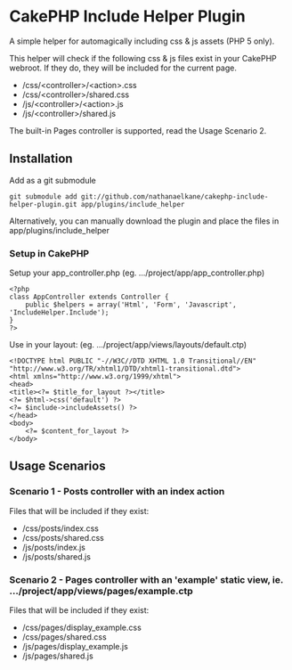 # CakePHP Include Helper Plugin

A simple helper for automagically including css & js assets (PHP 5 only).

This helper will check if the following css & js files exist in your CakePHP webroot. If they do, they will be included for the current page.

- /css/&lt;controller&gt;/&lt;action&gt;.css
- /css/&lt;controller&gt;/shared.css
- /js/&lt;controller&gt;/&lt;action&gt;.js
- /js/&lt;controller&gt;/shared.js

The built-in Pages controller is supported, read the Usage Scenario 2.

## Installation

Add as a git submodule

    git submodule add git://github.com/nathanaelkane/cakephp-include-helper-plugin.git app/plugins/include_helper

Alternatively, you can manually download the plugin and place the files in app/plugins/include_helper

### Setup in CakePHP

Setup your app\_controller.php (eg. .../project/app/app\_controller.php)

    <?php
    class AppController extends Controller {
        public $helpers = array('Html', 'Form', 'Javascript', 'IncludeHelper.Include');
    }
    ?>

Use in your layout: (eg. .../project/app/views/layouts/default.ctp)

    <!DOCTYPE html PUBLIC "-//W3C//DTD XHTML 1.0 Transitional//EN" "http://www.w3.org/TR/xhtml1/DTD/xhtml1-transitional.dtd">
    <html xmlns="http://www.w3.org/1999/xhtml">
    <head>
    <title><?= $title_for_layout ?></title>
    <?= $html->css('default') ?>
    <?= $include->includeAssets() ?>
    </head>
    <body>
        <?= $content_for_layout ?>
    </body>

## Usage Scenarios

### Scenario 1 - Posts controller with an index action

Files that will be included if they exist:

- /css/posts/index.css
- /css/posts/shared.css
- /js/posts/index.js
- /js/posts/shared.js

### Scenario 2 - Pages controller with an 'example' static view, ie. .../project/app/views/pages/example.ctp

Files that will be included if they exist:

- /css/pages/display_example.css
- /css/pages/shared.css
- /js/pages/display_example.js
- /js/pages/shared.js
